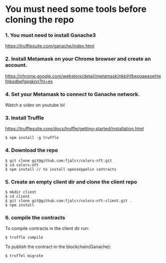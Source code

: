 # You must need some tools before cloning the repo

### 1. You must need to install Ganache3
https://trufflesuite.com/ganache/index.html

### 2. Install Metamask on your Chrome browser and create an account.
https://chrome.google.com/webstore/detail/metamask/nkbihfbeogaeaoehlefnkodbefgpgknn?hl=es

### 4. Set your Metamask to connect to Ganache network.
Watch a video on youtube lol

### 3. Install Truffle
https://trufflesuite.com/docs/truffle/getting-started/installation.html

```
$ npm install -g truffle
```

### 4. Download the repo
```
$ git clone git@github.com:fjalcr/colors-nft.git
$ cd colors-nft
$ npm install // to install openzeppelin contracts
```

### 5. Create an empty client dir and clone the client repo
```
$ mkdir client
$ cd client
$ git clone git@github.com:fjalcr/colors-nft-client.git .
$ npm install
```

### 6. compile the contracts
To compile contracts in the client dir run:
```
$ truffle compile
```
To publish the contract in the blockchain(Ganache):
```
$ truffel migrate
```
